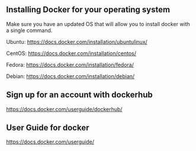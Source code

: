 ## Installing Docker for your operating system

Make sure you have an updated OS that will allow you to install docker with a single command.

Ubuntu:
https://docs.docker.com/installation/ubuntulinux/

CentOS:
https://docs.docker.com/installation/centos/

Fedora:
https://docs.docker.com/installation/fedora/

Debian:
https://docs.docker.com/installation/debian/



## Sign up for an account with dockerhub

https://docs.docker.com/userguide/dockerhub/



## User Guide for docker

https://docs.docker.com/userguide/  

